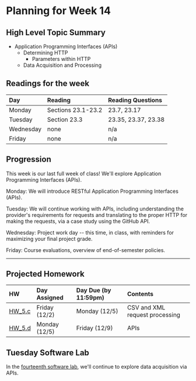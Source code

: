 # Planning for Week 14

## High Level Topic Summary

  - Application Programming Interfaces (APIs)
    - Determining HTTP
      - Parameters within HTTP
    - Data Acquisition and Processing

## Readings for the week

Day        | Reading      | Reading Questions
:--------- |:-------------|:----------------------------------
Monday     | Sections 23.1-23.2 | 23.7, 23.17
Tuesday    | Section 23.3 | 23.35, 23.37, 23.38
Wednesday  | none   | n/a
Friday     | none   | n/a

## Progression

This week is our last full week of class!  We'll explore Application Programming Interfaces (APIs).

Monday: We will introduce RESTful Application Programming Interfaces (APIs).

Tuesday: We will continue working with APIs, including understanding the provider's requirements for requests and translating to the proper HTTP for making the requests, via a case study using the GitHub API.

Wednesday: Project work day -- this time, in class, with reminders for maximizing your final project grade.

Friday: Course evaluations, overview of end-of-semester policies.

---

## Projected Homework

HW | Day Assigned  | Day Due (by 11:59pm) | Contents
:--|:--------|:--------|:------------
[HW_5.c](../hw/HW_5.c/README.md) | Friday (12/2) | Monday (12/5) | CSV and XML request processing
[HW_5.d](../hw/HW_5.d/README.md) | Monday (12/5) | Friday (12/9) | APIs

## Tuesday Software Lab

In the [fourteenth software lab](../sw_lab/lab_14/README.md), we'll continue to explore data acquisition via APIs.